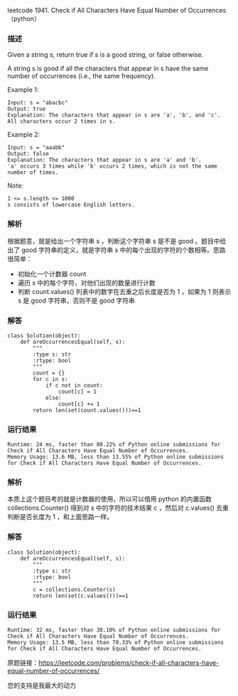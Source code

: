 leetcode  1941. Check if All Characters Have Equal Number of Occurrences（python）

### 描述


Given a string s, return true if s is a good string, or false otherwise.

A string s is good if all the characters that appear in s have the same number of occurrences (i.e., the same frequency).




Example 1:


	Input: s = "abacbc"
	Output: true
	Explanation: The characters that appear in s are 'a', 'b', and 'c'. All characters occur 2 times in s.
	
Example 2:

	Input: s = "aaabb"
	Output: false
	Explanation: The characters that appear in s are 'a' and 'b'.
	'a' occurs 3 times while 'b' occurs 2 times, which is not the same number of times.




Note:

	1 <= s.length <= 1000
	s consists of lowercase English letters.



### 解析

根据题意，就是给出一个字符串 s ，判断这个字符串 s 是不是 good 。题目中给出了 good 字符串的定义，就是字符串 s 中的每个出现的字符的个数相等。思路很简单：

* 初始化一个计数器 count
* 遍历 s 中的每个字符，对他们出现的数量进行计数
* 判断 count.values() 列表中的数字在去重之后长度是否为 1 ，如果为 1 则表示 s 是 good 字符串，否则不是 good 字符串


### 解答
					
	class Solution(object):
	    def areOccurrencesEqual(self, s):
	        """
	        :type s: str
	        :rtype: bool
	        """
	        count = {}
	        for c in s:
	            if c not in count:
	                count[c] = 1
	            else:
	                count[c] += 1
	        return len(set(count.values()))==1

            	      
			
### 运行结果


	Runtime: 24 ms, faster than 80.22% of Python online submissions for Check if All Characters Have Equal Number of Occurrences.
	Memory Usage: 13.6 MB, less than 13.55% of Python online submissions for Check if All Characters Have Equal Number of Occurrences.

### 解析


本质上这个题目考的就是计数器的使用，所以可以借用 python 的内置函数 collections.Counter() 得到对 s 中的字符的技术结果 c ，然后对 c.values() 去重判断是否长度为 1 ，和上面思路一样。

### 解答
					
	class Solution(object):
	    def areOccurrencesEqual(self, s):
	        """
	        :type s: str
	        :rtype: bool
	        """
	        c = collections.Counter(s)
	        return len(set(c.values()))==1
			
### 运行结果

	Runtime: 32 ms, faster than 38.10% of Python online submissions for Check if All Characters Have Equal Number of Occurrences.
	Memory Usage: 13.5 MB, less than 70.33% of Python online submissions for Check if All Characters Have Equal Number of Occurrences.
	
原题链接：https://leetcode.com/problems/check-if-all-characters-have-equal-number-of-occurrences/



您的支持是我最大的动力
